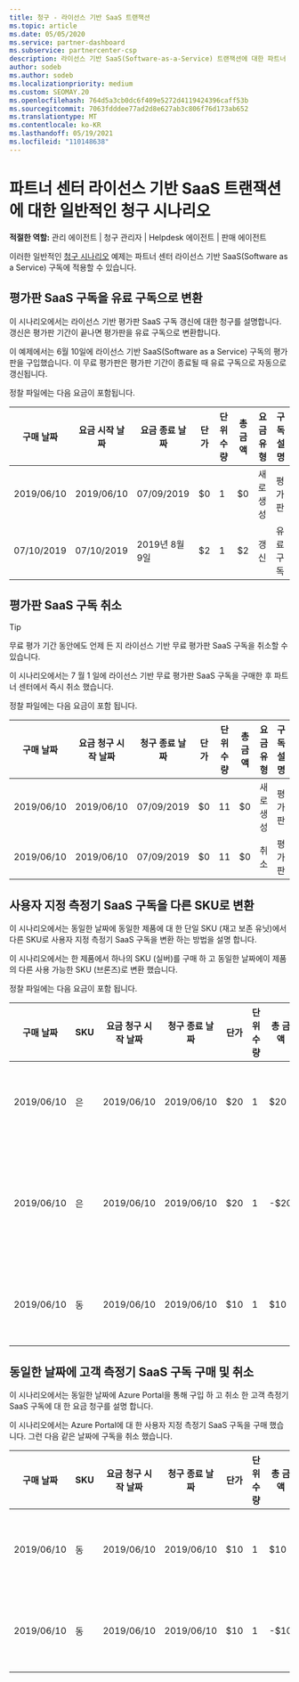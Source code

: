 ```yaml
---
title: 청구 - 라이선스 기반 SaaS 트랜잭션
ms.topic: article
ms.date: 05/05/2020
ms.service: partner-dashboard
ms.subservice: partnercenter-csp
description: 라이선스 기반 SaaS(Software-as-a-Service) 트랜잭션에 대한 파트너 센터 일반적인 청구 시나리오에 대해 알아봅니다.
author: sodeb
ms.author: sodeb
ms.localizationpriority: medium
ms.custom: SEOMAY.20
ms.openlocfilehash: 764d5a3cb0dc6f409e5272d4119424396caff53b
ms.sourcegitcommit: 7063fdddee77ad2d8e627ab3c806f76d173ab652
ms.translationtype: MT
ms.contentlocale: ko-KR
ms.lasthandoff: 05/19/2021
ms.locfileid: "110148638"
---
```

# <a name="common-billing-scenarios-for-license-based-saas-transactions-in-partner-center"></a>파트너 센터 라이선스 기반 SaaS 트랜잭션에 대한 일반적인 청구 시나리오

**적절한 역할:** 관리 에이전트 | 청구 관리자 | Helpdesk 에이전트 | 판매 에이전트


이러한 일반적인 [청구 시나리오](common-billing-scenarios.md) 예제는 파트너 센터 라이선스 기반 SaaS(Software as a Service) 구독에 적용할 수 있습니다.

## <a name="convert-a-free-trial-saas-subscription-to-a-paid-subscription"></a>평가판 SaaS 구독을 유료 구독으로 변환

이 시나리오에서는 라이선스 기반 평가판 SaaS 구독 갱신에 대한 청구를 설명합니다. 갱신은 평가판 기간이 끝나면 평가판을 유료 구독으로 변환합니다.

이 예제에서는 6월 10일에 라이선스 기반 SaaS(Software as a Service) 구독의 평가판을 구입했습니다. 이 무료 평가판은 평가판 기간이 종료될 때 유료 구독으로 자동으로 갱신됩니다.

정찰 파일에는 다음 요금이 포함됩니다.

| 구매 날짜 | 요금 시작 날짜 | 요금 종료 날짜 | 단가 | 단위 수량 | 총 금액 | 요금 유형 | 구독 설명 |
| ------------- | ----------------- | --------------- | ---------- | ------------- | ------------ | ----------- | ----------------- |
| 2019/06/10 | 2019/06/10 | 07/09/2019 | $0 | 1 | $0 | 새로 생성 | 평가판 |
| 07/10/2019 | 07/10/2019 | 2019년 8월 9일 | $2 | 1 | $2 | 갱신 | 유료 구독 |

## <a name="cancel-a-free-trial-saas-subscription"></a>평가판 SaaS 구독 취소

> [!TIP]
> 무료 평가 기간 동안에도 언제 든 지 라이선스 기반 무료 평가판 SaaS 구독을 취소할 수 있습니다.

이 시나리오에서는 7 월 1 일에 라이선스 기반 무료 평가판 SaaS 구독을 구매한 후 파트너 센터에서 즉시 취소 했습니다.

정찰 파일에는 다음 요금이 포함 됩니다.

| 구매 날짜 | 요금 청구 시작 날짜 | 청구 종료 날짜 | 단가 | 단위 수량 | 총 금액 | 요금 유형 | 구독 설명 |
| ------------- | ----------------- | --------------- | ---------- | ------------- | ------------ | ----------- | ----------------- |
| 2019/06/10 | 2019/06/10 | 07/09/2019 | $0 | 11 | $0 | 새로 생성 | 평가판 |
| 2019/06/10 | 2019/06/10 | 07/09/2019 | $0 | 11 | $0 | 취소 | 평가판 |

## <a name="convert-custom-meter-saas-subscription-to-another-sku"></a>사용자 지정 측정기 SaaS 구독을 다른 SKU로 변환

이 시나리오에서는 동일한 날짜에 동일한 제품에 대 한 단일 SKU (재고 보존 유닛)에서 다른 SKU로 사용자 지정 측정기 SaaS 구독을 변환 하는 방법을 설명 합니다.

이 시나리오에서는 한 제품에서 하나의 SKU (실버)를 구매 하 고 동일한 날짜에이 제품의 다른 사용 가능한 SKU (브론즈)로 변환 했습니다.

정찰 파일에는 다음 요금이 포함 됩니다.

| 구매 날짜 | SKU | 요금 청구 시작 날짜 | 청구 종료 날짜 | 단가 | 단위 수량 | 총 금액 | 요금 유형 | 구독 설명 |
| ------------- | ----------------- | ----------------- | --------------- | ---------- | ------------- | ------------ | ----------- | ----------------- |
| 2019/06/10 | 은 | 2019/06/10 | 2019/06/10 | $20 | 1 | $20 | 새로 생성 | 사용자 지정 측정기 SaaS 구독 |
| 2019/06/10 | 은 | 2019/06/10 | 2019/06/10 | $20 | 1 | -$20 | 변환 | 사용자 지정 측정기 SaaS 구독의 비례 재조정 |
| 2019/06/10 | 동 | 2019/06/10 | 2019/06/10 | $10 | 1 | $10 | 변환 | 사용자 지정 측정기 SaaS 구독 |

## <a name="purchase-and-cancel-a-customer-meter-saas-subscription-on-same-date"></a>동일한 날짜에 고객 측정기 SaaS 구독 구매 및 취소

이 시나리오에서는 동일한 날짜에 Azure Portal을 통해 구입 하 고 취소 한 고객 측정기 SaaS 구독에 대 한 요금 청구를 설명 합니다.

이 시나리오에서는 Azure Portal에 대 한 사용자 지정 측정기 SaaS 구독을 구매 했습니다. 그런 다음 같은 날짜에 구독을 취소 했습니다.

| 구매 날짜 | SKU | 요금 청구 시작 날짜 | 청구 종료 날짜 | 단가 | 단위 수량 | 총 금액 | 요금 유형 | 구독 설명 |
| ------------- | ------------- |----------------- | --------------- | ---------- | ------------- | ------------ | ----------- | ----------------- |
| 2019/06/10 | 동 | 2019/06/10 | 2019/06/10 | $10 | 1 | $10 | 새로 생성 | 사용자 지정 측정기 SaaS 구독 |
| 2019/06/10 | 동 | 2019/06/10 | 2019/06/10 | $10 | 1 | -$10 | CancelImmediate | 사용자 지정 측정기 SaaS 구독 |
